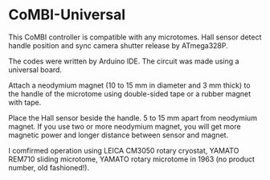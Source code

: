 # CoMBI-Universal
This CoMBI controller is compatible with any microtomes. Hall sensor detect handle position and sync camera shutter release by ATmega328P. 

The codes were written by Arduino IDE. The circuit was made using a universal board.

Attach a neodymium magnet (10 to 15 mm in diameter and 3 mm thick) to the handle of the microtome using double-sided tape or a rubber magnet with tape.

Place the Hall sensor beside the handle. 5 to 15 mm apart from neodymium magnet. If you use two or more neodymium magnet, you will get more magnetic power and longer distance between sensor and magnet.

I comfirmed operation using LEICA CM3050 rotary cryostat, YAMATO REM710 sliding microtome, YAMATO rotary microtome in 1963 (no product number, old fashioned!). 
